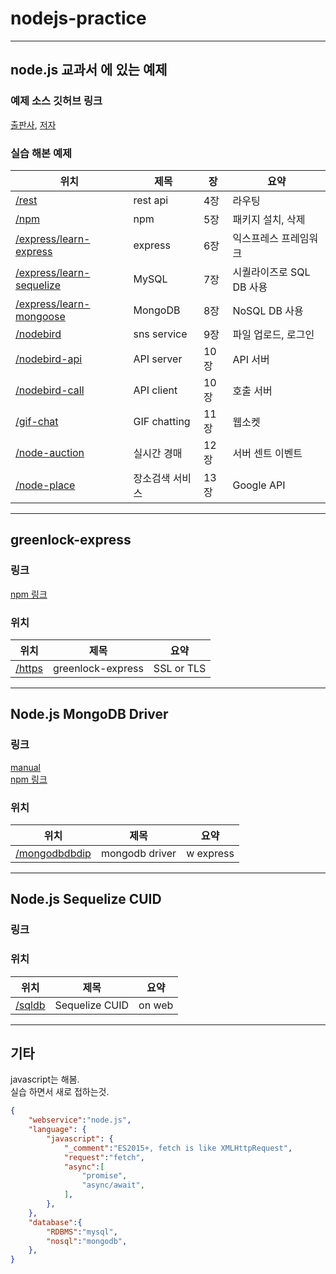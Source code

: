# nodejs-practice
---
## **node.js 교과서** 에 있는 예제  
### 예제 소스 깃허브 링크  
[출판사](https://github.com/gilbutITbook/006982), [저자](https://github.com/zerocho/nodejs-book)  

### 실습 해본 예제  
|위치|제목|장|요약|
|-|-|-|-|
|[/rest](/rest)|rest api|4장|라우팅|
|[/npm](/npm)|npm|5장|패키지 설치, 삭제|
|[/express/learn-express](/express/learn-express)|express|6장|익스프레스 프레임워크|
|[/express/learn-sequelize](/express/learn-sequelize)|MySQL|7장|시퀄라이즈로 SQL DB 사용|
|[/express/learn-mongoose](/express/learn-mongoose)|MongoDB|8장|NoSQL DB 사용|
|[/nodebird](/nodebird)|sns service|9장|파일 업로드, 로그인|
|[/nodebird-api](/nodebird-api)|API server|10장|API 서버|
|[/nodebird-call](/nodebird-call)|API client|10장|호출 서버|
|[/gif-chat](/gif-chat)|GIF chatting|11장|웹소켓|
|[/node-auction](/node-auction)|실시간 경매|12장|서버 센트 이벤트|
|[/node-place](/node-place)|장소검색 서비스|13장|Google API|

---

## greenlock-express
### 링크
[npm 링크](https://www.npmjs.com/package/greenlock-express)
### 위치
|위치|제목|요약|
|-|-|-|
|[/https](/https)|greenlock-express|SSL or TLS|

---

## Node.js MongoDB Driver
### 링크
[manual](https://docs.mongodb.com/manual)  
[npm 링크](https://www.npmjs.com/package/mongodb)  
### 위치
|위치|제목|요약|
|-|-|-|
|[/mongodbdbdip](/mongodbdbdip)|mongodb driver|w express|

---

## Node.js Sequelize CUID 
### 링크
### 위치
|위치|제목|요약|
|-|-|-|
|[/sqldb](/sqldb)|Sequelize CUID|on web|

---

## 기타
javascript는 해봄.  
실습 하면서 새로 접하는것.
```json
{
    "webservice":"node.js",
    "language": {
        "javascript": {
            "_comment":"ES2015+, fetch is like XMLHttpRequest",
            "request":"fetch",
            "async":[
                "promise",
                "async/await",                
            ],
        },
    },
    "database":{
        "RDBMS":"mysql",
        "nosql":"mongodb",
    },
}
```

